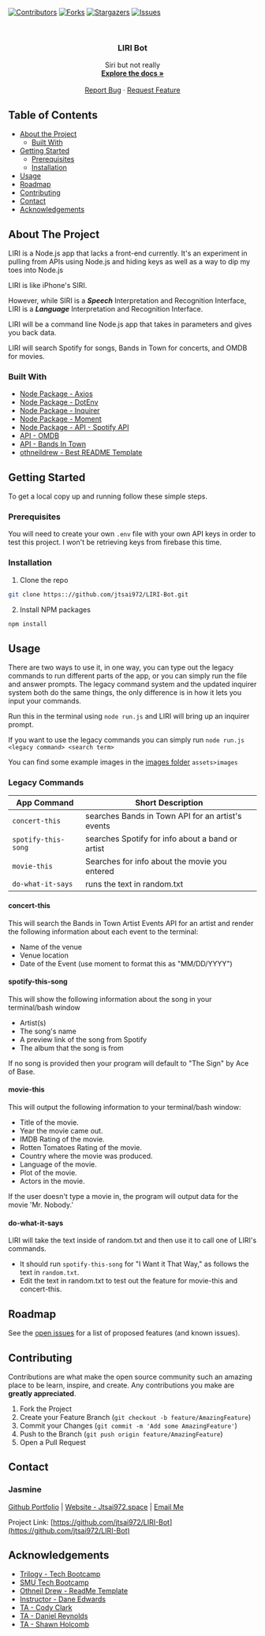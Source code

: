 <!--
*** Thanks for checking out this README Template. If you have a suggestion that would
*** make this better, please fork the repo and create a pull request or simply open
*** an issue with the tag "enhancement".
*** Thanks again! Now go create something AMAZING! :D
***
***
***
*** To avoid retyping too much info. Do a search and replace for the following:
*** github_username, repo, twitter_handle, email
-->





<!-- PROJECT SHIELDS -->
<!--
*** I'm using markdown "reference style" links for readability.
*** Reference links are enclosed in brackets [ ] instead of parentheses ( ).
*** See the bottom of this document for the declaration of the reference variables
*** for contributors-url, forks-url, etc. This is an optional, concise syntax you may use.
*** https://www.markdownguide.org/basic-syntax/#reference-style-links
-->
[![Contributors][contributors-shield]][contributors-url]
[![Forks][forks-shield]][forks-url]
[![Stargazers][stars-shield]][stars-url]
[![Issues][issues-shield]][issues-url]



<!-- PROJECT LOGO -->
<br />
<p align="center">
  <h3 align="center">LIRI Bot</h3>

  <p align="center">
    Siri but not really
    <br />
    <a href="https://github.com/jtsai972/LIRI-Bot"><strong>Explore the docs »</strong></a>
    <br />
    <br />
    <a href="https://github.com/jtsai972/LIRI-Bot/issues">Report Bug</a>
    ·
    <a href="https://github.com/jtsai972/LIRI-Bot/issues">Request Feature</a>
  </p>
</p>



<!-- TABLE OF CONTENTS -->
## Table of Contents

* [About the Project](#about-the-project)
  * [Built With](#built-with)
* [Getting Started](#getting-started)
  * [Prerequisites](#prerequisites)
  * [Installation](#installation)
* [Usage](#usage)
* [Roadmap](#roadmap)
* [Contributing](#contributing)
* [Contact](#contact)
* [Acknowledgements](#acknowledgements)



<!-- ABOUT THE PROJECT -->
## About The Project

LIRI is a Node.js app that lacks a front-end currently. It's an experiment in pulling from APIs using Node.js and hiding keys as well as a way to dip my toes into Node.js

LIRI is like iPhone's SIRI. 

However, while SIRI is a _**Speech**_ Interpretation and Recognition Interface, LIRI is a _**Language**_ Interpretation and Recognition Interface. 

LIRI will be a command line Node.js app that takes in parameters and gives you back data. 

LIRI will search Spotify for songs, Bands in Town for concerts, and OMDB for movies.


### Built With

 * [Node Package - Axios](https://www.npmjs.com/package/axios)
 * [Node Package - DotEnv](https://www.npmjs.com/package/dotenv)
 * [Node Package - Inquirer](https://www.npmjs.com/package/inquirer)
 * [Node Package - Moment](https://www.npmjs.com/package/moment)
 * [Node Package - API - Spotify API](https://www.npmjs.com/package/node-spotify-api)
 * [API - OMDB](http://www.omdbapi.com) 
 * [API - Bands In Town](http://www.artists.bandsintown.com/bandsintown-api)
 * [othneildrew - Best README Template](https://github.com/othneildrew/Best-README-Template)

<!-- GETTING STARTED -->
## Getting Started

To get a local copy up and running follow these simple steps.

### Prerequisites

You will need to create your own `.env` file with your own API keys in order to test this project. I won't be retrieving keys from firebase this time.

### Installation
 
1. Clone the repo
```sh
git clone https:://github.com/jtsai972/LIRI-Bot.git
```
2. Install NPM packages
```sh
npm install
```



<!-- USAGE EXAMPLES -->
## Usage

There are two ways to use it, in one way, you can type out the legacy commands to run different parts of the app, or you can simply run the file and answer prompts. The legacy command system and the updated inquirer system both do the same things, the only difference is in how it lets you input your commands.

Run this in the terminal using `node run.js` and LIRI will bring up an inquirer prompt.

If you want to use the legacy commands you can simply run `node run.js <legacy command> <search term>`

You can find some example images in the [images folder](https://github.com/jtsai972/LIRI-Bot/tree/master/assets/images) `assets>images`

### Legacy Commands

App Command | Short Description
------------|-------------------
`concert-this`      | searches Bands in Town API for an artist's events
`spotify-this-song` | searches Spotify for info about a band or artist
`movie-this`        | Searches for info about the movie you entered
`do-what-it-says`   | runs the text in random.txt

#### concert-this

This will search the Bands in Town Artist Events API for an artist and render the following information about each event to the terminal:

  * Name of the venue
  * Venue location
  * Date of the Event (use moment to format this as "MM/DD/YYYY")
  
#### spotify-this-song

This will show the following information about the song in your terminal/bash window

  * Artist(s)
  * The song's name
  * A preview link of the song from Spotify
  * The album that the song is from
  
If no song is provided then your program will default to "The Sign" by Ace of Base.

#### movie-this

This will output the following information to your terminal/bash window:

  * Title of the movie.
  * Year the movie came out.
  * IMDB Rating of the movie.
  * Rotten Tomatoes Rating of the movie.
  * Country where the movie was produced.
  * Language of the movie.
  * Plot of the movie.
  * Actors in the movie.
  
If the user doesn't type a movie in, the program will output data for the movie 'Mr. Nobody.'

#### do-what-it-says

LIRI will take the text inside of random.txt and then use it to call one of LIRI's commands.

  * It should run `spotify-this-song` for "I Want it That Way," as follows the text in `random.txt`.
  * Edit the text in random.txt to test out the feature for movie-this and concert-this.

<!-- ROADMAP -->
## Roadmap

See the [open issues](https://github.com/jtsai972/LIRI-Bot/issues) for a list of proposed features (and known issues).



<!-- CONTRIBUTING -->
## Contributing

Contributions are what make the open source community such an amazing place to be learn, inspire, and create. Any contributions you make are **greatly appreciated**.

1. Fork the Project
2. Create your Feature Branch (`git checkout -b feature/AmazingFeature`)
3. Commit your Changes (`git commit -m 'Add some AmazingFeature'`)
4. Push to the Branch (`git push origin feature/AmazingFeature`)
5. Open a Pull Request



<!-- CONTACT -->
## Contact

### Jasmine 
[Github Portfolio](https://jtsai972.github.io/Github-Portfolio/) | [Website - Jtsai972.space](jtsai972.space) | [Email Me](jtsai972@gmail.com)

Project Link: [https://github.com/jtsai972/LIRI-Bot](https://github.com/jtsai972/LIRI-Bot)


<!-- ACKNOWLEDGEMENTS -->
## Acknowledgements

* [Trilogy - Tech Bootcamp](https://www.trilogyed.com/)
* [SMU Tech Bootcamp](https://techbootcamps.smu.edu/)
* [Othneil Drew - ReadMe Template](https://github.com/othneildrew/)
* [Instructor - Dane Edwards](https://github.com/daneedw)
* [TA - Cody Clark](https://github.com/codyclark2119)
* [TA - Daniel Reynolds](https://github.com/kirplink)
* [TA - Shawn Holcomb](https://github.com/shawnholcomb)


<!-- MARKDOWN LINKS & IMAGES -->
<!-- https://www.markdownguide.org/basic-syntax/#reference-style-links -->
[contributors-shield]: https://img.shields.io/github/contributors/jtsai972/LIRI-Bot.svg?style=flat-square
[contributors-url]: https://github.com/jtsai972/LIRI-Bot/graphs/contributors
[forks-shield]: https://img.shields.io/github/forks/jtsai972/LIRI-Bot.svg?style=flat-square
[forks-url]: https://github.com/jtsai972/LIRI-Bot/network/members
[stars-shield]: https://img.shields.io/github/stars/jtsai972/LIRI-Bot.svg?style=flat-square
[stars-url]: https://github.com/jtsai972/LIRI-Bot/stargazers
[issues-shield]: https://img.shields.io/github/issues/jtsai972/LIRI-Bot.svg?style=flat-square
[issues-url]: https://github.com/jtsai972/LIRI-Bot/issues
